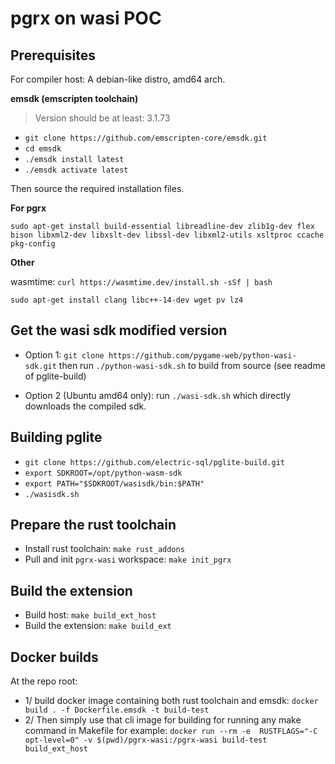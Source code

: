 # pgrx on wasi POC

## Prerequisites

For compiler host: A debian-like distro, amd64 arch.

**emsdk (emscripten toolchain)**

> Version should be at least: 3.1.73

- `git clone https://github.com/emscripten-core/emsdk.git`
- `cd emsdk`
- `./emsdk install latest`
- `./emsdk activate latest`

Then source the required installation files.

**For pgrx**

`sudo apt-get install build-essential libreadline-dev zlib1g-dev flex bison libxml2-dev libxslt-dev libssl-dev libxml2-utils xsltproc ccache pkg-config`

**Other**

wasmtime: `curl https://wasmtime.dev/install.sh -sSf | bash`

`sudo apt-get install clang libc++-14-dev wget pv lz4`


## Get the wasi sdk modified version

- Option 1: `git clone https://github.com/pygame-web/python-wasi-sdk.git` then run `./python-wasi-sdk.sh` to build from source (see readme of pglite-build)

- Option 2 (Ubuntu amd64 only): run `./wasi-sdk.sh` which directly downloads the compiled sdk.

## Building pglite

- `git clone https://github.com/electric-sql/pglite-build.git`
- `export SDKROOT=/opt/python-wasm-sdk`
- `export PATH="$SDKROOT/wasisdk/bin:$PATH"`
- `./wasisdk.sh`

## Prepare the rust toolchain

- Install rust toolchain: `make rust_addons`
- Pull and init `pgrx-wasi` workspace: `make init_pgrx`

## Build the extension

- Build host: `make build_ext_host`
- Build the extension: `make build_ext`

## Docker builds

At the repo root:

- 1/ build docker image containing both rust toolchain and emsdk: `docker build . -f Dockerfile.emsdk -t build-test`
- 2/ Then simply use that cli image for building for running any make command in Makefile for example: `docker run --rm -e  RUSTFLAGS="-C opt-level=0" -v $(pwd)/pgrx-wasi:/pgrx-wasi build-test build_ext_host`